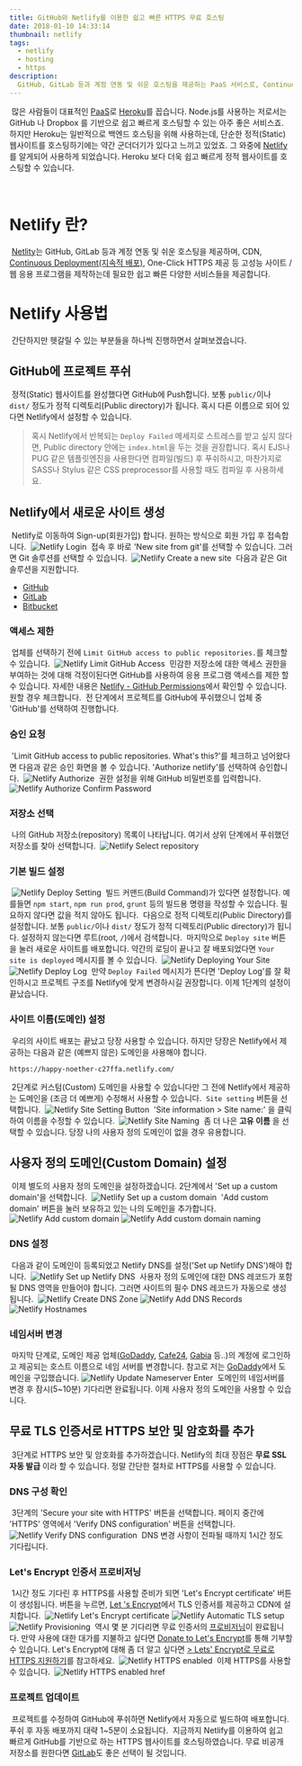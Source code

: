 ```yaml
---
title: GitHub와 Netlify를 이용한 쉽고 빠른 HTTPS 무료 호스팅
date: 2018-01-10 14:33:14
thumbnail: netlify
tags:
  - netlify
  - hosting
  - https
description:
  GitHub, GitLab 등과 계정 연동 및 쉬운 호스팅을 제공하는 PaaS 서비스로, Continuous Deployment, One-Click HTTPS 제공 등 고성능 사이트 / 웹 응용 프로그램을 제작하는데 필요한 쉽고 빠른 다양한 서비스들을 제공합니다.
---
```

​
많은 사람들이 대표적인 [PaaS](https://ko.wikipedia.org/wiki/PaaS)로 [Heroku](https://www.heroku.com/)를 꼽습니다.
Node.js를 사용하는 저로서는 GitHub 나 Dropbox 를 기반으로 쉽고 빠르게 호스팅할 수 있는 아주 좋은 서비스죠.
하지만 Heroku는 일반적으로 백엔드 호스팅을 위해 사용하는데, 단순한 정적(Static) 웹사이트를 호스팅하기에는 약간 군더더기가 있다고 느끼고 있었죠.
그 와중에 [Netlify](https://www.netlify.com/)를 알게되어 사용하게 되었습니다.
Heroku 보다 더욱 쉽고 빠르게 정적 웹사이트를 호스팅할 수 있습니다.
​
<!-- toc -->
​
# Netlify 란?
​
[Netlity](https://www.netlify.com/)는 GitHub, GitLab 등과 계정 연동 및 쉬운 호스팅을 제공하며,
CDN, [Continuous Deployment(지속적 배포)](https://ko.wikipedia.org/wiki/%EC%A7%80%EC%86%8D%EC%A0%81_%EB%B0%B0%ED%8F%AC), One-Click HTTPS 제공 등 고성능 사이트 / 웹 응용 프로그램을 제작하는데 필요한 쉽고 빠른 다양한 서비스들을 제공합니다.
​
# Netlify 사용법
​
간단하지만 헷갈릴 수 있는 부분들을 하나씩 진행하면서 살펴보겠습니다.
​
## GitHub에 프로젝트 푸쉬
​
정적(Static) 웹사이트를 완성했다면 GitHub에 Push합니다.
보통 `public/`이나 `dist/` 정도가 정적 디렉토리(Public directory)가 됩니다.
혹시 다른 이름으로 되어 있다면 Netlify에서 설정할 수 있습니다.
​
> 혹시 Netlify에서 반복되는 `Deploy Failed` 메세지로 스트레스를 받고 싶지 않다면, Public directory 안에는 `index.html`을 두는 것을 권장합니다.
혹시 EJS나 PUG 같은 템플릿엔진을 사용한다면 컴파일(빌드) 후 푸쉬하시고, 마찬가지로 SASS나 Stylus 같은 CSS preprocessor를 사용할 때도 컴파일 후 사용하세요.
​
## Netlify에서 새로운 사이트 생성
​
Netlify로 이동하여 Sign-up(회원가입) 합니다.
원하는 방식으로 회원 가입 후 접속합니다.
​
![Netlify Login](/images/screenshot/netlify_1_login.jpg)
​
접속 후 바로 'New site from git'를 선택할 수 있습니다.
그러면 Git 솔루션를 선택할 수 있습니다.
​
![Netlify Create a new site](/images/screenshot/netlify_1_new_site.jpg)
​
다음과 같은 Git 솔루션을 지원합니다.
​
- [GitHub](https://github.com/)
- [GitLab](https://about.gitlab.com/)
- [Bitbucket](https://bitbucket.org/)
​
### 액세스 제한
​
업체를 선택하기 전에 `Limit GitHub access to public repositories.`를 체크할 수 있습니다.
​
![Netlify Limit GitHub Access](/images/screenshot/netlify_1_limit_github_access.jpg)
​
민감한 저장소에 대한 액세스 권한을 부여하는 것에 대해 걱정이된다면 GitHub를 사용하여 응용 프로그램 액세스를 제한 할 수 있습니다.
자세한 내용은 [Netlify - GitHub Permissions](https://www.netlify.com/docs/github-permissions/)에서 확인할 수 있습니다.
원할 경우 체크합니다.
​
전 단계에서 프로젝트를 GitHub에 푸쉬했으니 업체 중 'GitHub'를 선택하여 진행합니다.
​
### 승인 요청
​
'Limit GitHub access to public repositories. What's this?'를 체크하고 넘어왔다면 다음과 같은 승인 화면을 볼 수 있습니다.
'Authorize netlify'를 선택하여 승인합니다.
​
![Netlify Authorize](/images/screenshot/netlify_1_authorize_netlify.jpg)
​
권한 설정을 위해 GitHub 비밀번호를 입력합니다.
​
![Netlify Authorize Confirm Password](/images/screenshot/netlify_1_authorize_netlify_password.jpg)
​
### 저장소 선택
​
나의 GitHub 저장소(repository) 목록이 나타납니다.
여기서 상위 단계에서 푸쉬했던 저장소를 찾아 선택합니다.
​
![Netlify Select repository](/images/screenshot/netlify_1_select_repository.jpg)
​
### 기본 빌드 설정
​
![Netlify Deploy Setting](/images/screenshot/netlify_1_deploy_setting.jpg)
​
빌드 커맨드(Build Command)가 있다면 설정합니다.
예를들면 `npm start`, `npm run prod`, `grunt` 등의 빌드용 명령을 작성할 수 있습니다.
필요하지 않다면 값을 적지 않아도 됩니다.
​
다음으로 정적 디렉토리(Public Directory)를 설정합니다.
보통 `public/`이나 `dist/` 정도가 정적 디렉토리(Public directory)가 됩니다.
설정하지 않는다면 루트(root, `/`)에서 검색합니다.
​
마지막으로 `Deploy site` 버튼을 눌러 새로운 사이트를 배포합니다.
약간의 로딩이 끝나고 잘 배포되었다면 `Your site is deployed` 메시지를 볼 수 있습니다.
​
![Netlify Deploying Your Site](/images/screenshot/netlify_1_deploying_your_site.jpg)
![Netlify Deploy Log](/images/screenshot/netlify_1_deploy_log.jpg)
​
만약 `Deploy Failed` 메시지가 뜬다면 'Deploy Log'를 잘 확인하시고 프로젝트 구조를 Netlify에 맞게 변경하시길 권장합니다.
이제 1단계의 설정이 끝났습니다.
​
### 사이트 이름(도메인) 설정
​
우리의 사이트 배포는 끝났고 당장 사용할 수 있습니다.
하지만 당장은 Netlify에서 제공하는 다음과 같은 (예쁘지 않은) 도메인을 사용해야 합니다.
​
```domain
https://happy-noether-c27ffa.netlify.com/
```
​
2단계로 커스텀(Custom) 도메인을 사용할 수 있습니다만 그 전에 Netlify에서 제공하는 도메인을 (조금 더 예쁘게) 수정해서 사용할 수 있습니다.
​
`Site setting` 버튼을 선택합니다.
​
![Netlify Site Setting Button](/images/screenshot/netlify_1_site_setting_btn.jpg)
​
'Site information > Site name:' 을 클릭하여 이름을 수정할 수 있습니다.
​
![Netlify Site Naming](/images/screenshot/netlify_1_site_naming.jpg)
​
좀 더 나은 **고유 이름** 을 선택할 수 있습니다.
당장 나의 사용자 정의 도메인이 없을 경우 유용합니다.
​
## 사용자 정의 도메인(Custom Domain) 설정
​
이제 별도의 사용자 정의 도메인을 설정하겠습니다.
2단계에서 'Set up a custom domain'을 선택합니다.
​
![Netlify Set up a custom domain](/images/screenshot/netlify_2_set_custom_domain.jpg)
​
'Add custom domain' 버튼을 눌러 보유하고 있는 나의 도메인을 추가합니다.
​
![Netlify Add custom domain](/images/screenshot/netlify_2_add_custom_domain.jpg)
![Netlify Add custom domain naming](/images/screenshot/netlify_2_add_custom_domain_naming.jpg)
​
### DNS 설정
​
다음과 같이 도메인이 등록되었고 Netlify DNS를 설정('Set up Netlify DNS')해야 합니다.
​
![Netlify Set up Netlify DNS](/images/screenshot/netlify_2_set_up_netlify_dns.jpg)
​
사용자 정의 도메인에 대한 DNS 레코드가 포함될 DNS 영역을 만들어야 합니다. 그러면 사이트의 필수 DNS 레코드가 자동으로 생성됩니다.
​
![Netlify Create DNS Zone](/images/screenshot/netlify_2_create_dns_zone.jpg)
![Netlify Add DNS Records](/images/screenshot/netlify_2_add_dns_records.jpg)
![Netlify Hostnames](/images/screenshot/netlify_2_hostnames.jpg)
​
### 네임서버 변경
​
마지막 단계로, 도메인 제공 업체([GoDaddy](https://kr.godaddy.com), [Cafe24](https://www.cafe24.com/?controller=domain_main), [Gabia](https://www.gabia.com) 등..)의 계정에 로그인하고 제공되는 호스트 이름으로 네임 서버를 변경합니다.
참고로 저는 [GoDaddy](https://kr.godaddy.com)에서 도메인을 구입했습니다.
​
![Netlify Update Nameserver Enter](/images/screenshot/netlify_2_update_nameserver_enter.jpg)
​
도메인의 네임서버를 변경 후 잠시(5~10분) 기다리면 완료됩니다.
이제 사용자 정의 도메인을 사용할 수 있습니다.
​
## 무료 TLS 인증서로 HTTPS 보안 및 암호화를 추가
​
3단계로 HTTPS 보안 및 암호화를 추가하겠습니다.
Netlify의 최대 장점은 **무료 SSL 자동 발급** 이라 할 수 있습니다.
정말 간단한 절차로 HTTPS를 사용할 수 있습니다.
​
### DNS 구성 확인
​
3단계의 'Secure your site with HTTPS' 버튼을 선택합니다.
페이지 중간에 'HTTPS' 영역에서 'Verify DNS configuration' 버튼을 선택합니다.
​
![Netlify Verify DNS configuration](/images/screenshot/netlify_3_verify_dns_configuration.jpg)
​
DNS 변경 사항이 전파될 때까지 1시간 정도 기다립니다.
​
### Let's Encrypt 인증서 프로비저닝
​
1시간 정도 기다린 후 HTTPS를 사용할 준비가 되면 'Let's Encrypt certificate' 버튼이 생성됩니다.
버튼을 누르면, [Let 's Encrypt](https://letsencrypt.org/)에서 TLS 인증서를 제공하고 CDN에 설치합니다.
​
![Netlify Let's Encrypt certificate](/images/screenshot/netlify_3_encrypt_certificate.jpg)
![Netlify Automatic TLS setup](/images/screenshot/netlify_3_automatic_tls_setup.jpg)
![Netlify Provisioning](/images/screenshot/netlify_3_provisioning.jpg)
​
역시 몇 분 기다리면 무료 인증서의 [프로비저닝](https://ko.wikipedia.org/wiki/%ED%94%84%EB%A1%9C%EB%B9%84%EC%A0%80%EB%8B%9D)이 완료됩니다.
만약 사용에 대한 대가를 지불하고 싶다면 [Donate to Let's Encrypt](https://letsencrypt.org/donate/)를 통해 기부할 수 있습니다.
Let's Encrypt에 대해 좀 더 알고 싶다면 [> Lets' Encrypt로 무료로 HTTPS 지원하기](https://blog.outsider.ne.kr/1178)를 참고하세요.
​
![Netlify HTTPS enabled](/images/screenshot/netlify_3_https_enabled.jpg)
​
이제 HTTPS를 사용할 수 있습니다.
​
![Netlify HTTPS enabled href](/images/screenshot/netlify_3_https_enabled_href.jpg)
​
### 프로젝트 업데이트
​
프로젝트를 수정하여 GitHub에 푸쉬하면 Netlify에서 자동으로 빌드하여 배포합니다.
푸쉬 후 자동 배포까지 대략 1~5분이 소요됩니다.
​
지금까지 Netlify를 이용하여 쉽고 빠르게 GitHub를 기반으로 하는 HTTPS 웹사이트를 호스팅하였습니다.
무료 비공개 저장소를 원한다면 [GitLab](https://about.gitlab.com/)도 좋은 선택이 될 것입니다.